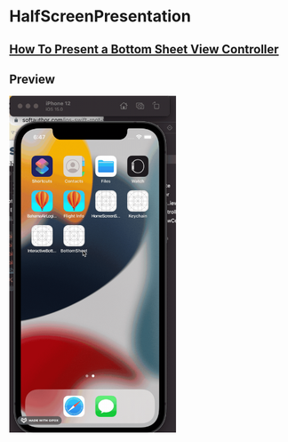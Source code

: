 # HalfScreenPresentation
## **[How To Present a Bottom Sheet View Controller](https://betterprogramming.pub/how-to-present-a-bottom-sheet-view-controller-in-ios-a5a3e2047af9)** 

## Preview 
<img src="https://github.com/YamamotoDesu/BottomSheet/blob/main/BottomSheet/Gif/BottomSheet.gif" width="300"> 

